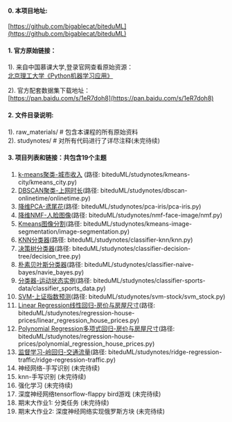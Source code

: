 #### 0. 本项目地址:  
[https://github.com/bigablecat/biteduML](https://github.com/bigablecat/biteduML)  

#### 1. 官方原始链接：  
1).  来自中国慕课大学,登录官网查看原始资源：  
[北京理工大学《Python机器学习应用》](http://www.icourse163.org/course/BIT-1001872001)

2).  官方配套数据集下载地址：  
[https://pan.baidu.com/s/1eR7doh8](https://pan.baidu.com/s/1eR7doh8)


#### 2. 文件目录说明:  
1). raw_materials/  \# 包含本课程的所有原始资料  
2). studynotes/ \# 对所有代码进行了详尽注释(未完待续)

#### 3. 项目列表和链接：共包含19个主题

01. [k-means聚类-城市收入](https://github.com/bigablecat/biteduML/blob/master/studynotes/kmeans-city/kmeans_city.py) (路径: biteduML/studynotes/kmeans-city/kmeans_city.py)
02. [DBSCAN聚类-上网时长](https://github.com/bigablecat/biteduML/blob/master/studynotes/dbscan-onlinetime/dbscan_onlinetime.py)(路径: biteduML/studynotes/dbscan-onlinetime/onlinetime.py)
03. [降维PCA-鸢尾花](https://github.com/bigablecat/biteduML/blob/master/studynotes/pca-iris/pca_iris.py)(路径: biteduML/studynotes/pca-iris/pca-iris.py)
04. [降维NMF-人脸图像](https://github.com/bigablecat/biteduML/blob/master/studynotes/nmf-face-image/nmf_face_image.py)(路径: biteduML/studynotes/nmf-face-image/nmf.py)
05. [Kmeans图像分割](https://github.com/bigablecat/biteduML/blob/master/studynotes/kmeans-image-segmentation/kmeans_image_segment.py)(路径: biteduML/studynotes/kmeans-image-segmentation/image-segmentation.py)
06. [KNN分类器](https://github.com/bigablecat/biteduML/blob/master/studynotes/classifier-knn/knn.py)(路径: biteduML/studynotes/classifier-knn/knn.py)
07. [决策树分类器](https://github.com/bigablecat/biteduML/blob/master/studynotes/classifier-decision-tree/decision_tree.py)(路径: biteduML/studynotes/classifier-decision-tree/decision_tree.py)
08. [朴素贝叶斯分类器](https://github.com/bigablecat/biteduML/blob/master/studynotes/classifier-naive-bayes/navie_bayes.py)(路径: biteduML/studynotes/classifier-naive-bayes/navie_bayes.py)
09. [分类器-运动状态实例](https://github.com/bigablecat/biteduML/blob/master/studynotes/classifier-sports-data/classifier_sports_data.py)(路径: biteduML/studynotes/classifier-sports-data/classifier_sports_data.py)
10. [SVM-上证指数预测](https://github.com/bigablecat/biteduML/blob/master/studynotes/svm-stock/svm_stock.py)(路径: biteduML/studynotes/svm-stock/svm_stock.py)
11. [Linear Regression线性回归-房价与房屋尺寸](https://github.com/bigablecat/biteduML/blob/master/studynotes/regression-house-prices/linear_regression_house_prices.py)(路径: biteduML/studynotes/regression-house-prices/linear_regression_house_prices.py)
12. [Polynomial Regression多项式回归-房价与房屋尺寸](https://github.com/bigablecat/biteduML/blob/master/studynotes/regression-house-prices/polynomial_regression_house_prices.py)(路径: biteduML/studynotes/regression-house-prices/polynomial_regression_house_prices.py)
13. [监督学习-岭回归-交通流量](https://github.com/bigablecat/biteduML/blob/master/studynotes/ridge-regression-traffic/ridge-regression-traffic.py)(路径: biteduML/studynotes/ridge-regression-traffic/ridge-regression-traffic.py)
14. 神经网络-手写识别 (未完待续)
15. knn-手写识别 (未完待续)
16. 强化学习 (未完待续)
17. 深度神经网络tensorflow-flappy bird游戏 (未完待续)
18. 期末大作业1: 分类任务 (未完待续)
19. 期末大作业2: 深度神经网络实现俄罗斯方块 (未完待续)
